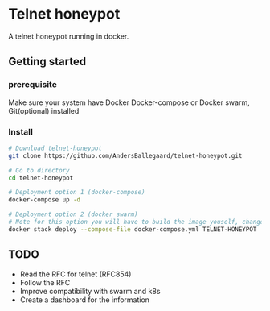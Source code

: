 # Telnet honeypot 
A telnet honeypot running in docker.

## Getting started
### prerequisite
Make sure your system have Docker Docker-compose or Docker swarm, Git(optional) installed

### Install
```bash
# Download telnet-honeypot
git clone https://github.com/AndersBallegaard/telnet-honeypot.git

# Go to directory
cd telnet-honeypot

# Deployment option 1 (docker-compose)
docker-compose up -d

# Deployment option 2 (docker swarm)
# Note for this option you will have to build the image youself, change the compose file
docker stack deploy --compose-file docker-compose.yml TELNET-HONEYPOT 
``` 

## TODO
* Read the RFC for telnet (RFC854)
* Follow the RFC
* Improve compatibility with swarm and k8s
* Create a dashboard for the information